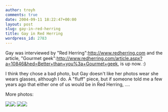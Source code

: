 ```yaml
---
author: troyh
comments: true
date: 2004-09-11 18:22:47+00:00
layout: post
slug: gay-in-red-herring
title: Gay in Red Herring
wordpress_id: 2783
---
```


Gay was interviewed by "Red Herring":http://www.redherring.com and the article, "Gourmet geek":http://www.redherring.com/article.aspx?a=10846&hed=Better+than+you%3a+Gourmet+geek, is up now. :)

I think they chose a bad photo, but Gay doesn't like her photos wear she wears glasses, although I do. A "fluff" piece, but if someone told me a few years ago that either one of us would be in Red Herring, ....

More photos:

![](http://troyandgay.com/pix/IMG_1585.jpg)![](http://troyandgay.com/pix/IMG_1593.jpg)
![](http://troyandgay.com/pix/IMG_1588.jpg)![](http://troyandgay.com/pix/IMG_1587.jpg)

